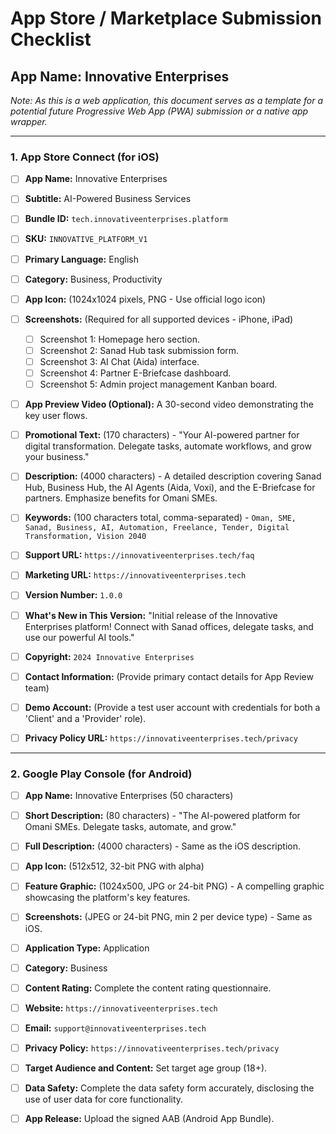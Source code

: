 
# App Store / Marketplace Submission Checklist

## App Name: Innovative Enterprises

*Note: As this is a web application, this document serves as a template for a potential future Progressive Web App (PWA) submission or a native app wrapper.*

---

### 1. App Store Connect (for iOS)

- [ ] **App Name:** Innovative Enterprises
- [ ] **Subtitle:** AI-Powered Business Services
- [ ] **Bundle ID:** `tech.innovativeenterprises.platform`
- [ ] **SKU:** `INNOVATIVE_PLATFORM_V1`
- [ ] **Primary Language:** English
- [ ] **Category:** Business, Productivity

- [ ] **App Icon:** (1024x1024 pixels, PNG - Use official logo icon)
- [ ] **Screenshots:** (Required for all supported devices - iPhone, iPad)
  - [ ] Screenshot 1: Homepage hero section.
  - [ ] Screenshot 2: Sanad Hub task submission form.
  - [ ] Screenshot 3: AI Chat (Aida) interface.
  - [ ] Screenshot 4: Partner E-Briefcase dashboard.
  - [ ] Screenshot 5: Admin project management Kanban board.
- [ ] **App Preview Video (Optional):** A 30-second video demonstrating the key user flows.

- [ ] **Promotional Text:** (170 characters) - "Your AI-powered partner for digital transformation. Delegate tasks, automate workflows, and grow your business."
- [ ] **Description:** (4000 characters) - A detailed description covering Sanad Hub, Business Hub, the AI Agents (Aida, Voxi), and the E-Briefcase for partners. Emphasize benefits for Omani SMEs.
- [ ] **Keywords:** (100 characters total, comma-separated) - `Oman, SME, Sanad, Business, AI, Automation, Freelance, Tender, Digital Transformation, Vision 2040`
- [ ] **Support URL:** `https://innovativeenterprises.tech/faq`
- [ ] **Marketing URL:** `https://innovativeenterprises.tech`

- [ ] **Version Number:** `1.0.0`
- [ ] **What's New in This Version:** "Initial release of the Innovative Enterprises platform! Connect with Sanad offices, delegate tasks, and use our powerful AI tools."
- [ ] **Copyright:** `2024 Innovative Enterprises`
- [ ] **Contact Information:** (Provide primary contact details for App Review team)
- [ ] **Demo Account:** (Provide a test user account with credentials for both a 'Client' and a 'Provider' role).
- [ ] **Privacy Policy URL:** `https://innovativeenterprises.tech/privacy`

---

### 2. Google Play Console (for Android)

- [ ] **App Name:** Innovative Enterprises (50 characters)
- [ ] **Short Description:** (80 characters) - "The AI-powered platform for Omani SMEs. Delegate tasks, automate, and grow."
- [ ] **Full Description:** (4000 characters) - Same as the iOS description.

- [ ] **App Icon:** (512x512, 32-bit PNG with alpha)
- [ ] **Feature Graphic:** (1024x500, JPG or 24-bit PNG) - A compelling graphic showcasing the platform's key features.
- [ ] **Screenshots:** (JPEG or 24-bit PNG, min 2 per device type) - Same as iOS.

- [ ] **Application Type:** Application
- [ ] **Category:** Business
- [ ] **Content Rating:** Complete the content rating questionnaire.

- [ ] **Website:** `https://innovativeenterprises.tech`
- [ ] **Email:** `support@innovativeenterprises.tech`
- [ ] **Privacy Policy:** `https://innovativeenterprises.tech/privacy`

- [ ] **Target Audience and Content:** Set target age group (18+).
- [ ] **Data Safety:** Complete the data safety form accurately, disclosing the use of user data for core functionality.
- [ ] **App Release:** Upload the signed AAB (Android App Bundle).

